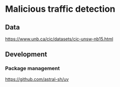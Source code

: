 # Malicious traffic detection

## Data

<https://www.unb.ca/cic/datasets/cic-unsw-nb15.html>

## Development

### Package management

<https://github.com/astral-sh/uv>
